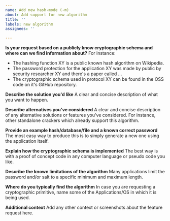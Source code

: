 ```yaml
---
name: Add new hash-mode (-m)
about: Add support for new algorithm
title: ''
labels: new algorithm
assignees: ''

---
```


**Is your request based on a publicly know cryptographic schema and where can we find information about?**
For instance:
- The hashing function XY is a public known hash algorithm on Wikipedia. 
- The password protection for the application XY was made by public by security researcher XY and there's a paper called ...
- The cryptographic schema used in protocol XY can be found in the OSS code on it's GitHub repository.

**Describe the solution you'd like**
A clear and concise description of what you want to happen.

**Describe alternatives you've considered**
A clear and concise description of any alternative solutions or features you've considered. For instance, other standalone crackers which already support this algorithm.

**Provide an example hash/database/file and a known correct password**
The most easy way to produce this is to simply generate a new one using the application itself.

**Explain how the cryptographic schema is implemented**
The best way is with a proof of concept code in any computer language or pseudo code you like. 

**Describe the known limitations of the algorithm**
Many applications limit the password and/or salt to a specific minimum and maximum length.

**Where do you typically find the algorithm**
In case you are requesting a cryptographic primitive, name some of the Applications/OS in which it is being used.

**Additional context**
Add any other context or screenshots about the feature request here.
